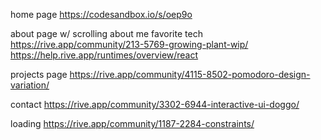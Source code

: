 home page
https://codesandbox.io/s/oep9o


about page w/ scrolling
    about me
    favorite tech
https://rive.app/community/213-5769-growing-plant-wip/
https://help.rive.app/runtimes/overview/react

projects page
https://rive.app/community/4115-8502-pomodoro-design-variation/

contact
https://rive.app/community/3302-6944-interactive-ui-doggo/

loading
https://rive.app/community/1187-2284-constraints/